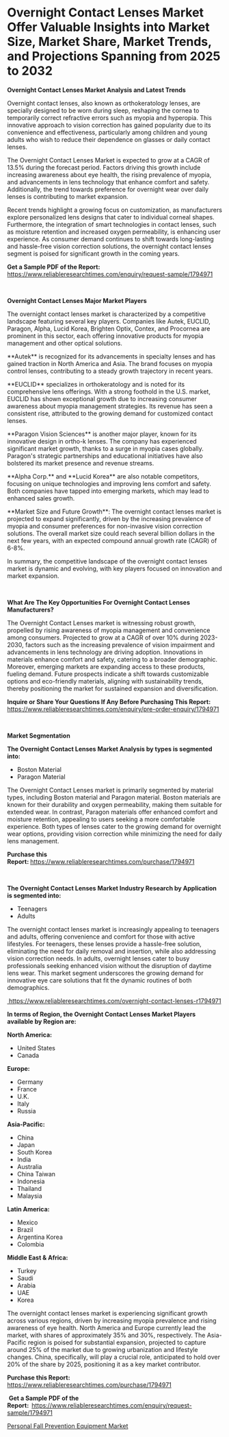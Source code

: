 <p><h1>Overnight Contact Lenses Market Offer Valuable Insights into Market Size, Market Share, Market Trends, and Projections Spanning from 2025 to 2032</h1></p><p><strong>Overnight Contact Lenses Market Analysis and Latest Trends</strong></p>
<p><p>Overnight contact lenses, also known as orthokeratology lenses, are specially designed to be worn during sleep, reshaping the cornea to temporarily correct refractive errors such as myopia and hyperopia. This innovative approach to vision correction has gained popularity due to its convenience and effectiveness, particularly among children and young adults who wish to reduce their dependence on glasses or daily contact lenses.</p><p>The Overnight Contact Lenses Market is expected to grow at a CAGR of 13.5% during the forecast period. Factors driving this growth include increasing awareness about eye health, the rising prevalence of myopia, and advancements in lens technology that enhance comfort and safety. Additionally, the trend towards preference for overnight wear over daily lenses is contributing to market expansion.</p><p>Recent trends highlight a growing focus on customization, as manufacturers explore personalized lens designs that cater to individual corneal shapes. Furthermore, the integration of smart technologies in contact lenses, such as moisture retention and increased oxygen permeability, is enhancing user experience. As consumer demand continues to shift towards long-lasting and hassle-free vision correction solutions, the overnight contact lenses segment is poised for significant growth in the coming years.</p></p>
<p><strong>Get a Sample PDF of the Report:&nbsp;</strong> <a href="https://www.reliableresearchtimes.com/enquiry/request-sample/1794971?utm_campaign=2040&utm_medium=2&utm_source=Github&utm_content=ia&utm_term=07022025&utm_id=overnight-contact-lenses">https://www.reliableresearchtimes.com/enquiry/request-sample/1794971</a></p>
<p>&nbsp;</p>
<p><strong>Overnight Contact Lenses Major Market Players</strong></p>
<p><p>The overnight contact lenses market is characterized by a competitive landscape featuring several key players. Companies like Autek, EUCLID, Paragon, Alpha, Lucid Korea, Brighten Optix, Contex, and Procornea are prominent in this sector, each offering innovative products for myopia management and other optical solutions.</p><p>**Autek** is recognized for its advancements in specialty lenses and has gained traction in North America and Asia. The brand focuses on myopia control lenses, contributing to a steady growth trajectory in recent years.</p><p>**EUCLID** specializes in orthokeratology and is noted for its comprehensive lens offerings. With a strong foothold in the U.S. market, EUCLID has shown exceptional growth due to increasing consumer awareness about myopia management strategies. Its revenue has seen a consistent rise, attributed to the growing demand for customized contact lenses.</p><p>**Paragon Vision Sciences** is another major player, known for its innovative design in ortho-k lenses. The company has experienced significant market growth, thanks to a surge in myopia cases globally. Paragon's strategic partnerships and educational initiatives have also bolstered its market presence and revenue streams.</p><p>**Alpha Corp.** and **Lucid Korea** are also notable competitors, focusing on unique technologies and improving lens comfort and safety. Both companies have tapped into emerging markets, which may lead to enhanced sales growth.</p><p>**Market Size and Future Growth**: The overnight contact lenses market is projected to expand significantly, driven by the increasing prevalence of myopia and consumer preferences for non-invasive vision correction solutions. The overall market size could reach several billion dollars in the next few years, with an expected compound annual growth rate (CAGR) of 6-8%.</p><p>In summary, the competitive landscape of the overnight contact lenses market is dynamic and evolving, with key players focused on innovation and market expansion.</p></p>
<p>&nbsp;</p>
<p><strong>What Are The Key Opportunities For Overnight Contact Lenses Manufacturers?</strong></p>
<p><p>The Overnight Contact Lenses market is witnessing robust growth, propelled by rising awareness of myopia management and convenience among consumers. Projected to grow at a CAGR of over 10% during 2023-2030, factors such as the increasing prevalence of vision impairment and advancements in lens technology are driving adoption. Innovations in materials enhance comfort and safety, catering to a broader demographic. Moreover, emerging markets are expanding access to these products, fueling demand. Future prospects indicate a shift towards customizable options and eco-friendly materials, aligning with sustainability trends, thereby positioning the market for sustained expansion and diversification.</p></p>
<p><strong>Inquire or Share Your Questions If Any Before Purchasing This Report:</strong> <a href="https://www.reliableresearchtimes.com/enquiry/pre-order-enquiry/1794971?utm_campaign=2040&utm_medium=2&utm_source=Github&utm_content=ia&utm_term=07022025&utm_id=overnight-contact-lenses">https://www.reliableresearchtimes.com/enquiry/pre-order-enquiry/1794971</a></p>
<p>&nbsp;</p>
<p><strong>Market Segmentation</strong></p>
<p><strong>The Overnight Contact Lenses Market Analysis by types is segmented into:</strong></p>
<p><ul><li>Boston Material</li><li>Paragon Material</li></ul></p>
<p><p>The Overnight Contact Lenses market is primarily segmented by material types, including Boston material and Paragon material. Boston materials are known for their durability and oxygen permeability, making them suitable for extended wear. In contrast, Paragon materials offer enhanced comfort and moisture retention, appealing to users seeking a more comfortable experience. Both types of lenses cater to the growing demand for overnight wear options, providing vision correction while minimizing the need for daily lens management.</p></p>
<p><strong>Purchase this Report:&nbsp;</strong><a href="https://www.reliableresearchtimes.com/purchase/1794971?utm_campaign=2040&utm_medium=2&utm_source=Github&utm_content=ia&utm_term=07022025&utm_id=overnight-contact-lenses">https://www.reliableresearchtimes.com/purchase/1794971</a></p>
<p>&nbsp;</p>
<p><strong>The Overnight Contact Lenses Market Industry Research by Application is segmented into:</strong></p>
<p><ul><li>Teenagers</li><li>Adults</li></ul></p>
<p><p>The overnight contact lenses market is increasingly appealing to teenagers and adults, offering convenience and comfort for those with active lifestyles. For teenagers, these lenses provide a hassle-free solution, eliminating the need for daily removal and insertion, while also addressing vision correction needs. In adults, overnight lenses cater to busy professionals seeking enhanced vision without the disruption of daytime lens wear. This market segment underscores the growing demand for innovative eye care solutions that fit the dynamic routines of both demographics.</p></p>
<p><a href="https://www.reliableresearchtimes.com/overnight-contact-lenses-r1794971?utm_campaign=2040&utm_medium=2&utm_source=Github&utm_content=ia&utm_term=07022025&utm_id=overnight-contact-lenses">&nbsp;https://www.reliableresearchtimes.com/overnight-contact-lenses-r1794971</a></p>
<p><strong>In terms of Region, the Overnight Contact Lenses Market Players available by Region are:</strong></p>
<p>
    <p> <strong> North America: </strong>
        <ul>
            <li>United States</li>
            <li>Canada</li>
        </ul>
        </p> 
    <p> <strong> Europe: </strong>
        <ul>
            <li>Germany</li>
            <li>France</li>
            <li>U.K.</li>
            <li>Italy</li>
            <li>Russia</li>
        </ul>
        </p> 
    <p> <strong> Asia-Pacific: </strong>
        <ul>
            <li>China</li>
            <li>Japan</li>
            <li>South Korea</li>
            <li>India</li>
            <li>Australia</li>
            <li>China Taiwan</li>
            <li>Indonesia</li>
            <li>Thailand</li>
            <li>Malaysia</li>
        </ul>
        </p> 
    <p> <strong> Latin America: </strong>
        <ul>
            <li>Mexico</li>
            <li>Brazil</li>
            <li>Argentina Korea</li>
            <li>Colombia</li>
        </ul>
        </p> 
    <p> <strong> Middle East & Africa: </strong>
        <ul>
            <li>Turkey</li>
            <li>Saudi</li>
            <li>Arabia</li>
            <li>UAE</li>
            <li>Korea</li>
        </ul>
    </p>
    </p>
<p><p>The overnight contact lenses market is experiencing significant growth across various regions, driven by increasing myopia prevalence and rising awareness of eye health. North America and Europe currently lead the market, with shares of approximately 35% and 30%, respectively. The Asia-Pacific region is poised for substantial expansion, projected to capture around 25% of the market due to growing urbanization and lifestyle changes. China, specifically, will play a crucial role, anticipated to hold over 20% of the share by 2025, positioning it as a key market contributor.</p></p>
<p><strong>Purchase this Report: </strong><a href="https://www.reliableresearchtimes.com/purchase/1794971?utm_campaign=2040&utm_medium=2&utm_source=Github&utm_content=ia&utm_term=07022025&utm_id=overnight-contact-lenses">https://www.reliableresearchtimes.com/purchase/1794971</a></p>
<p>&nbsp;<strong>Get a Sample PDF of the Report:&nbsp;&nbsp;</strong><a href="https://www.reliableresearchtimes.com/enquiry/request-sample/1794971?utm_campaign=2040&utm_medium=2&utm_source=Github&utm_content=ia&utm_term=07022025&utm_id=overnight-contact-lenses">https://www.reliableresearchtimes.com/enquiry/request-sample/1794971</a></p>
<p><strong></strong></p>
<p><p><a href="https://github.com/MonroeBullock54/Market-Research-Report-List-1/blob/main/personal-fall-prevention-equipment-market.md?utm_campaign=2040&utm_medium=2&utm_source=Github&utm_content=ia&utm_term=07022025&utm_id=overnight-contact-lenses">Personal Fall Prevention Equipment Market</a></p></p>